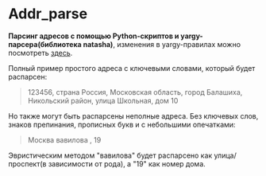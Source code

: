 # Addr_parse

**Парсинг адресов с помощью Python-скриптов и yargy-парсера(библиотека natasha)**, изменения в yargy-правилах можно посмотреть [здесь](https://github.com/Kugumi/Addr_parse/blob/master/Doc.md).

Полный пример простого адреса с ключевыми словами, который будет распарсен:

> 123456, страна Россия, Московская область, город Балашиха, Никольский район, улица Школьная, дом 10

Но также могут быть распарсены неполные адреса. Без ключевых слов, знаков препинания, прописных букв и с небольшими опечатками:

> Москва вавилова , 19

Эвристическим методом "вавилова" будет распарсено как улица/проспект(в зависимости от рода), а "19" как номер дома. 


